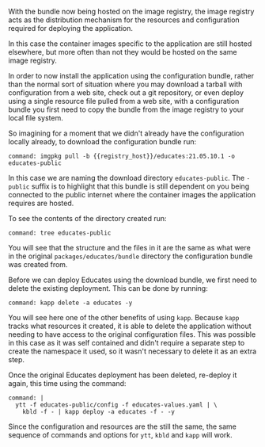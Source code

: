 With the bundle now being hosted on the image registry, the image registry
acts as the distribution mechanism for the resources and configuration
required for deploying the application.

In this case the container images specific to the application are still hosted
elsewhere, but more often than not they would be hosted on the same image
registry.

In order to now install the application using the configuration bundle, rather
than the normal sort of situation where you may download a tarball with
configuration from a web site, check out a git repository, or even deploy
using a single resource file pulled from a web site, with a configuration
bundle you first need to copy the bundle from the image registry to your local
file system.

So imagining for a moment that we didn't already have the configuration
locally already, to download the configuration bundle run:

```terminal:execute
command: imgpkg pull -b {{registry_host}}/educates:21.05.10.1 -o educates-public
```

In this case we are naming the download directory ``educates-public``. The
``-public`` suffix is to highlight that this bundle is still dependent on you
being connected to the public internet where the container images the
application requires are hosted.

To see the contents of the directory created run:

```terminal:execute
command: tree educates-public
```

You will see that the structure and the files in it are the same as what were
in the original ``packages/educates/bundle`` directory the configuration
bundle was created from.

Before we can deploy Educates using the download bundle, we first need to
delete the existing deployment. This can be done by running:

```terminal:execute
command: kapp delete -a educates -y
```

You will see here one of the other benefits of using ``kapp``. Because
``kapp`` tracks what resources it created, it is able to delete the
application without needing to have access to the original configuration
files. This was possible in this case as it was self contained and didn't
require a separate step to create the namespace it used, so it wasn't
necessary to delete it as an extra step.

Once the original Educates deployment has been deleted, re-deploy it again,
this time using the command:

```terminal:execute
command: |
  ytt -f educates-public/config -f educates-values.yaml | \
    kbld -f - | kapp deploy -a educates -f - -y
```

Since the configuration and resources are the still the same, the same
sequence of commands and options for ``ytt``, ``kbld`` and ``kapp`` will work.
